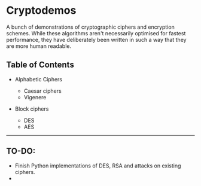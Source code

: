 # Cryptodemos

A bunch of demonstrations of cryptographic ciphers and encryption schemes.
While these algorithms aren't necessarily optimised for fastest performance, they have deliberately been written in such a way that they are more human readable.

## Table of Contents
- Alphabetic Ciphers
  - Caesar ciphers
  - Vigenere

- Block ciphers
  - DES
  - AES

---

## TO-DO:
- Finish Python implementations of DES, RSA and attacks on existing ciphers.
- 
